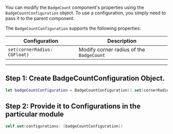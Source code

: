You can modify the `BadgeCount` component's properties using the `BadgeCountConfiguration` object. To use a configuration, you simply need to pass it to the parent component.

The `BadgeCountConfiguration` supports the following properties:

| Configuration | Description | 
| ---- | ---- | 
| `set(cornerRadius: CGFloat)` | Modify corner radius of the `BadgeCount` | 


---

## Step 1: Create BadgeCountConfiguration Object.

```swift
let badgeCountConfiguration = BadgeCountConfiguration().set(cornerRadius: 10)
```



## Step 2: Provide it to Configurations in the particular module

```swift
self.set(configurations: [badgeCountConfiguration])
```

